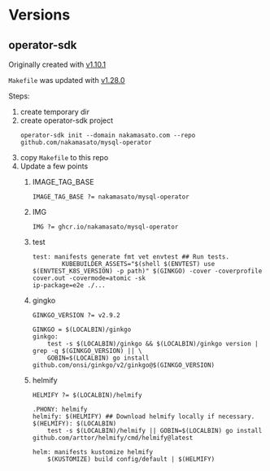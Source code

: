 # Versions

## operator-sdk

Originally created with [v1.10.1](https://github.com/operator-framework/operator-sdk/releases/tag/v1.10.1)

`Makefile` was updated with [v1.28.0](https://github.com/operator-framework/operator-sdk/releases/tag/v1.28.0)

Steps:

1. create temporary dir
1. create operator-sdk project
    ```
    operator-sdk init --domain nakamasato.com --repo github.com/nakamasato/mysql-operator
    ```
1. copy `Makefile` to this repo
1. Update a few points
    1. IMAGE_TAG_BASE
        ```
        IMAGE_TAG_BASE ?= nakamasato/mysql-operator
        ```
    1. IMG
        ```
        IMG ?= ghcr.io/nakamasato/mysql-operator
        ```
    1. test
        ```
        test: manifests generate fmt vet envtest ## Run tests.
                KUBEBUILDER_ASSETS="$(shell $(ENVTEST) use $(ENVTEST_K8S_VERSION) -p path)" $(GINKGO) -cover -coverprofile cover.out -covermode=atomic -sk
        ip-package=e2e ./...
        ```
    1. gingko
        ```
        GINKGO_VERSION ?= v2.9.2
        ```

        ```
        GINKGO = $(LOCALBIN)/ginkgo
        ginkgo:
            test -s $(LOCALBIN)/ginkgo && $(LOCALBIN)/ginkgo version | grep -q $(GINKGO_VERSION) || \
            GOBIN=$(LOCALBIN) go install github.com/onsi/ginkgo/v2/ginkgo@$(GINKGO_VERSION)
        ```
    1. helmify

        ```
        HELMIFY ?= $(LOCALBIN)/helmify

        .PHONY: helmify
        helmify: $(HELMIFY) ## Download helmify locally if necessary.
        $(HELMIFY): $(LOCALBIN)
        	test -s $(LOCALBIN)/helmify || GOBIN=$(LOCALBIN) go install github.com/arttor/helmify/cmd/helmify@latest

        helm: manifests kustomize helmify
        	$(KUSTOMIZE) build config/default | $(HELMIFY)
        ```

